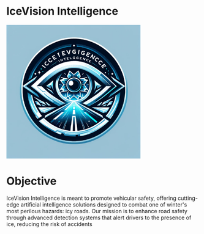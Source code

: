 # IceVision Intelligence

<img src = "IcyRoads.png" width = "350" height = "350">

# Objective
IceVision Intelligence is meant to promote vehicular safety, offering cutting-edge artificial intelligence solutions designed to combat one of winter's most perilous hazards: icy roads. Our mission is to enhance road safety through advanced detection systems that alert drivers to the presence of ice, reducing the risk of accidents
